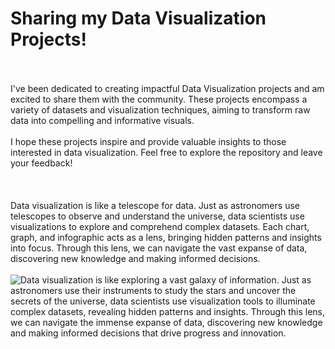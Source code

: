 # Sharing my Data Visualization Projects!
</br>
</br>
I've been dedicated to creating impactful Data Visualization projects and am excited to share them with the community. These projects encompass a variety of datasets and visualization techniques, aiming to transform raw data into compelling and informative visuals.
</br>
</br>
I hope these projects inspire and provide valuable insights to those interested in data visualization. Feel free to explore the repository and leave your feedback!
</br>
</br>
</br>
</br>
Data visualization is like a telescope for data. Just as astronomers use telescopes to observe and understand the universe, data scientists use visualizations to explore and comprehend complex datasets. Each chart, graph, and infographic acts as a lens, bringing hidden patterns and insights into focus. Through this lens, we can navigate the vast expanse of data, discovering new knowledge and making informed decisions.


</br>
</br>

<img src="sandbox:/mnt/data/A_detailed_classroom_scene_where_data_scientists_a.png" alt="Data visualization is like exploring a vast galaxy of information. Just as astronomers use their instruments to study the stars and uncover the secrets of the universe, data scientists use visualization tools to illuminate complex datasets, revealing hidden patterns and insights. Through this lens, we can navigate the immense expanse of data, discovering new knowledge and making informed decisions that drive progress and innovation." class="nofocus" tabindex="0" aria-label="Visual metaphor of data visualization as exploring the galaxy of information, uncovering hidden patterns and insights" role="button">




